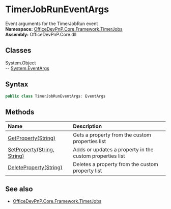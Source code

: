 # TimerJobRunEventArgs
Event arguments for the TimerJobRun event  
**Namespace:** [OfficeDevPnP.Core.Framework.TimerJobs](OfficeDevPnP.Core.Framework.TimerJobs.md)  
**Assembly:** OfficeDevPnP.Core.dll  
## Classes
System.Object  
-- [System.EventArgs](System.EventArgs.md)
## Syntax
```C#
public class TimerJobRunEventArgs: EventArgs
```
## Methods
|**Name**|**Description**|
|:-----|:-----|
| [GetProperty(String)](TimerJobRunEventArgsGetPropertyString.md) | Gets a property from the custom properties list
| [SetProperty(String, String)](TimerJobRunEventArgsSetPropertyStringString.md) | Adds or updates a property in the custom properties list
| [DeleteProperty(String)](TimerJobRunEventArgsDeletePropertyString.md) | Deletes a property from the custom property list
## See also
- [OfficeDevPnP.Core.Framework.TimerJobs](OfficeDevPnP.Core.Framework.TimerJobs.md)
